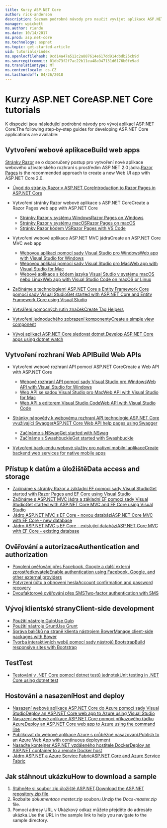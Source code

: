 ```yaml
---
title: Kurzy ASP.NET Core
author: rick-anderson
description: Seznam podrobné návody pro naučit vyvíjet aplikace ASP.NET Core.
manager: wpickett
ms.author: riande
ms.date: 10/14/2017
ms.prod: asp.net-core
ms.technology: aspnet
ms.topic: get-started-article
uid: tutorials/index
ms.openlocfilehash: 9cd14a47a512c2a887614e617dd914dbdb25cb9d
ms.sourcegitcommit: 01db73f2f7ac22b11ea48a947131d6176b0fe9ad
ms.translationtype: MT
ms.contentlocale: cs-CZ
ms.lasthandoff: 04/26/2018
---
```

# <a name="aspnet-core-tutorials"></a><span data-ttu-id="f5b47-103">Kurzy ASP.NET Core</span><span class="sxs-lookup"><span data-stu-id="f5b47-103">ASP.NET Core tutorials</span></span>

<span data-ttu-id="f5b47-104">K dispozici jsou následující podrobné návody pro vývoj aplikací ASP.NET Core:</span><span class="sxs-lookup"><span data-stu-id="f5b47-104">The following step-by-step guides for developing ASP.NET Core applications are available:</span></span>

## <a name="build-web-apps"></a><span data-ttu-id="f5b47-105">Vytvoření webové aplikace</span><span class="sxs-lookup"><span data-stu-id="f5b47-105">Build web apps</span></span>

<span data-ttu-id="f5b47-106">[Stránky Razor](xref:mvc/razor-pages/index) se o doporučený postup pro vytvoření nové aplikace webového uživatelského rozhraní s prostředím ASP.NET 2.0 jádra.</span><span class="sxs-lookup"><span data-stu-id="f5b47-106">[Razor Pages](xref:mvc/razor-pages/index) is the recommended approach to create a new Web UI app with ASP.NET Core 2.0.</span></span>

* [<span data-ttu-id="f5b47-107">Úvod do stránky Razor v ASP.NET Core</span><span class="sxs-lookup"><span data-stu-id="f5b47-107">Introduction to Razor Pages in ASP.NET Core</span></span>](xref:mvc/razor-pages/index)
* <span data-ttu-id="f5b47-108">Vytvoření stránky Razor webové aplikace s ASP.NET Core</span><span class="sxs-lookup"><span data-stu-id="f5b47-108">Create a Razor Pages web app with ASP.NET Core</span></span>

   * [<span data-ttu-id="f5b47-109">Stránky Razor v systému Windows</span><span class="sxs-lookup"><span data-stu-id="f5b47-109">Razor Pages on Windows</span></span>](xref:tutorials/razor-pages/index)
   * [<span data-ttu-id="f5b47-110">Stránky Razor v systému macOS</span><span class="sxs-lookup"><span data-stu-id="f5b47-110">Razor Pages on macOS</span></span>](xref:tutorials/razor-pages-mac/index)
   * [<span data-ttu-id="f5b47-111">Stránky Razor kódem VS</span><span class="sxs-lookup"><span data-stu-id="f5b47-111">Razor Pages with VS Code</span></span>](xref:tutorials/razor-pages-vsc/index)  

* <span data-ttu-id="f5b47-112">Vytvoření webové aplikace ASP.NET MVC jádra</span><span class="sxs-lookup"><span data-stu-id="f5b47-112">Create an ASP.NET Core MVC web app</span></span>

   * [<span data-ttu-id="f5b47-113">Webovou aplikaci pomocí sady Visual Studio pro Windows</span><span class="sxs-lookup"><span data-stu-id="f5b47-113">Web app with Visual Studio for Windows</span></span>](xref:tutorials/first-mvc-app/index)
   * [<span data-ttu-id="f5b47-114">Webovou aplikaci pomocí sady Visual Studio pro Mac</span><span class="sxs-lookup"><span data-stu-id="f5b47-114">Web app with Visual Studio for Mac</span></span>](xref:tutorials/first-mvc-app-mac/index)
   * [<span data-ttu-id="f5b47-115">Webové aplikace s kódem jazyka Visual Studio v systému macOS nebo Linux</span><span class="sxs-lookup"><span data-stu-id="f5b47-115">Web app with Visual Studio Code on macOS or Linux</span></span>](xref:tutorials/first-mvc-app-xplat/index)

* [<span data-ttu-id="f5b47-116">Začínáme s technologiemi ASP.NET Core a Entity Framework Core pomocí sady Visual Studio</span><span class="sxs-lookup"><span data-stu-id="f5b47-116">Get started with ASP.NET Core and Entity Framework Core using Visual Studio</span></span>](xref:data/ef-mvc/index)
* [<span data-ttu-id="f5b47-117">Vytváření pomocných rutin značek</span><span class="sxs-lookup"><span data-stu-id="f5b47-117">Create Tag Helpers</span></span>](xref:mvc/views/tag-helpers/authoring)
* [<span data-ttu-id="f5b47-118">Vytvoření jednoduchého zobrazení komponenty</span><span class="sxs-lookup"><span data-stu-id="f5b47-118">Create a simple view component</span></span>](xref:mvc/views/view-components#walkthrough-creating-a-simple-view-component)
* [<span data-ttu-id="f5b47-119">Vývoj aplikací ASP.NET Core sledovat dotnet.</span><span class="sxs-lookup"><span data-stu-id="f5b47-119">Develop ASP.NET Core apps using dotnet watch</span></span>](xref:tutorials/dotnet-watch)

## <a name="build-web-apis"></a><span data-ttu-id="f5b47-120">Vytvoření rozhraní Web API</span><span class="sxs-lookup"><span data-stu-id="f5b47-120">Build Web APIs</span></span>
* <span data-ttu-id="f5b47-121">Vytvoření webové rozhraní API pomocí ASP.NET Core</span><span class="sxs-lookup"><span data-stu-id="f5b47-121">Create a Web API with ASP.NET Core</span></span>

  * [<span data-ttu-id="f5b47-122">Webové rozhraní API pomocí sady Visual Studio pro Windows</span><span class="sxs-lookup"><span data-stu-id="f5b47-122">Web API with Visual Studio for Windows</span></span>](xref:tutorials/first-web-api)
  * [<span data-ttu-id="f5b47-123">Web API se sadou Visual Studio pro Mac</span><span class="sxs-lookup"><span data-stu-id="f5b47-123">Web API with Visual Studio for Mac</span></span>](xref:tutorials/first-web-api-mac)
  * [<span data-ttu-id="f5b47-124">Web API s editorem Visual Studio Code</span><span class="sxs-lookup"><span data-stu-id="f5b47-124">Web API with Visual Studio Code</span></span>](xref:tutorials/web-api-vsc)

* [<span data-ttu-id="f5b47-125">Stránky nápovědy k webovému rozhraní API technologie ASP.NET Core využívající Swagger</span><span class="sxs-lookup"><span data-stu-id="f5b47-125">ASP.NET Core Web API help pages using Swagger</span></span>](xref:tutorials/web-api-help-pages-using-swagger)
  * [<span data-ttu-id="f5b47-126">Začínáme s NSwag</span><span class="sxs-lookup"><span data-stu-id="f5b47-126">Get started with NSwag</span></span>](xref:tutorials/get-started-with-nswag)
  * [<span data-ttu-id="f5b47-127">Začínáme s Swashbuckle</span><span class="sxs-lookup"><span data-stu-id="f5b47-127">Get started with Swashbuckle</span></span>](xref:tutorials/get-started-with-swashbuckle)

* [<span data-ttu-id="f5b47-128">Vytvoření back-endu webové služby pro nativní mobilní aplikace</span><span class="sxs-lookup"><span data-stu-id="f5b47-128">Create backend web services for native mobile apps</span></span>](xref:mobile/native-mobile-backend)

## <a name="data-access-and-storage"></a><span data-ttu-id="f5b47-129">Přístup k datům a úložiště</span><span class="sxs-lookup"><span data-stu-id="f5b47-129">Data access and storage</span></span>
* [<span data-ttu-id="f5b47-130">Začínáme s stránky Razor a základní EF pomocí sady Visual Studio</span><span class="sxs-lookup"><span data-stu-id="f5b47-130">Get started with Razor Pages and EF Core using Visual Studio</span></span>](xref:data/ef-rp/intro)
* [<span data-ttu-id="f5b47-131">Začínáme s ASP.NET MVC jádra a základní EF pomocí sady Visual Studio</span><span class="sxs-lookup"><span data-stu-id="f5b47-131">Get started with ASP.NET Core MVC and EF Core using Visual Studio</span></span>](xref:data/ef-mvc/index)
* [<span data-ttu-id="f5b47-132">Jádro ASP.NET MVC s EF Core - novou databázi</span><span class="sxs-lookup"><span data-stu-id="f5b47-132">ASP.NET Core MVC with EF Core - new database</span></span>](/ef/core/get-started/aspnetcore/new-db)
* [<span data-ttu-id="f5b47-133">Jádro ASP.NET MVC s EF Core - existující databázi</span><span class="sxs-lookup"><span data-stu-id="f5b47-133">ASP.NET Core MVC with EF Core - existing database</span></span>](/ef/core/get-started/aspnetcore/existing-db)

## <a name="authentication-and-authorization"></a><span data-ttu-id="f5b47-134">Ověřování a autorizace</span><span class="sxs-lookup"><span data-stu-id="f5b47-134">Authentication and authorization</span></span>
* [<span data-ttu-id="f5b47-135">Povolení ověřování přes Facebook, Google a další externí zprostředkovatele</span><span class="sxs-lookup"><span data-stu-id="f5b47-135">Enable authentication using Facebook, Google, and other external providers</span></span>](xref:security/authentication/social/index)
* [<span data-ttu-id="f5b47-136">Potvrzení účtu a obnovení hesla</span><span class="sxs-lookup"><span data-stu-id="f5b47-136">Account confirmation and password recovery</span></span>](xref:security/authentication/accconfirm)
* [<span data-ttu-id="f5b47-137">Dvoufaktorové ověřování přes SMS</span><span class="sxs-lookup"><span data-stu-id="f5b47-137">Two-factor authentication with SMS</span></span>](xref:security/authentication/2fa)

## <a name="client-side-development"></a><span data-ttu-id="f5b47-138">Vývoj klientské strany</span><span class="sxs-lookup"><span data-stu-id="f5b47-138">Client-side development</span></span>
* [<span data-ttu-id="f5b47-139">Použití nástroje Gulp</span><span class="sxs-lookup"><span data-stu-id="f5b47-139">Use Gulp</span></span>](xref:client-side/using-gulp)
* [<span data-ttu-id="f5b47-140">Použití nástroje Grunt</span><span class="sxs-lookup"><span data-stu-id="f5b47-140">Use Grunt</span></span>](xref:client-side/using-grunt)
* [<span data-ttu-id="f5b47-141">Správa balíčků na straně klienta nástrojem Bower</span><span class="sxs-lookup"><span data-stu-id="f5b47-141">Manage client-side packages with Bower</span></span>](xref:client-side/bower)
* [<span data-ttu-id="f5b47-142">Tvorba interaktivních webů pomocí sady nástrojů Bootstrap</span><span class="sxs-lookup"><span data-stu-id="f5b47-142">Build responsive sites with Bootstrap</span></span>](xref:client-side/bootstrap)

## <a name="test"></a><span data-ttu-id="f5b47-143">Test</span><span class="sxs-lookup"><span data-stu-id="f5b47-143">Test</span></span>
* [<span data-ttu-id="f5b47-144">Testování v .NET Core pomocí dotnet testů jednotek</span><span class="sxs-lookup"><span data-stu-id="f5b47-144">Unit testing in .NET Core using dotnet test</span></span>](/dotnet/articles/core/testing/unit-testing-with-dotnet-test)

## <a name="host-and-deploy"></a><span data-ttu-id="f5b47-145">Hostování a nasazení</span><span class="sxs-lookup"><span data-stu-id="f5b47-145">Host and deploy</span></span>
* [<span data-ttu-id="f5b47-146">Nasazení webové aplikace ASP.NET Core do Azure pomocí sady Visual Studio</span><span class="sxs-lookup"><span data-stu-id="f5b47-146">Deploy an ASP.NET Core web app to Azure using Visual Studio</span></span>](xref:tutorials/publish-to-azure-webapp-using-vs)
* [<span data-ttu-id="f5b47-147">Nasazení webové aplikace ASP.NET Core pomocí příkazového řádku Azure</span><span class="sxs-lookup"><span data-stu-id="f5b47-147">Deploy an ASP.NET Core web app to Azure using the command line</span></span>](xref:tutorials/publish-to-azure-webapp-using-cli)
* [<span data-ttu-id="f5b47-148">Publikovat do webové aplikace Azure s průběžné nasazování.</span><span class="sxs-lookup"><span data-stu-id="f5b47-148">Publish to an Azure Web App with continuous deployment</span></span>](xref:host-and-deploy/azure-apps/azure-continuous-deployment)
* [<span data-ttu-id="f5b47-149">Nasaďte kontejner ASP.NET vzdáleného hostitele Docker</span><span class="sxs-lookup"><span data-stu-id="f5b47-149">Deploy an ASP.NET container to a remote Docker host</span></span>](/azure/vs-azure-tools-docker-hosting-web-apps-in-docker)
* [<span data-ttu-id="f5b47-150">Jádro ASP.NET a Azure Service Fabric</span><span class="sxs-lookup"><span data-stu-id="f5b47-150">ASP.NET Core and Azure Service Fabric</span></span>](/azure/service-fabric/service-fabric-add-a-web-frontend)

<a name="download"></a> 
## <a name="how-to-download-a-sample"></a><span data-ttu-id="f5b47-151">Jak stáhnout ukázku</span><span class="sxs-lookup"><span data-stu-id="f5b47-151">How to download a sample</span></span>
1. <span data-ttu-id="f5b47-152">[Stáhněte si soubor zip úložiště ASP.NET](https://codeload.github.com/aspnet/Docs/zip/master).</span><span class="sxs-lookup"><span data-stu-id="f5b47-152">[Download the ASP.NET repository zip file](https://codeload.github.com/aspnet/Docs/zip/master).</span></span>
1. <span data-ttu-id="f5b47-153">Rozbalte *dokumentace master.zip* souboru.</span><span class="sxs-lookup"><span data-stu-id="f5b47-153">Unzip the *Docs-master.zip* file.</span></span>
1. <span data-ttu-id="f5b47-154">Pomocí adresy URL v Ukázkový odkaz můžete přejděte do adresáře ukázka.</span><span class="sxs-lookup"><span data-stu-id="f5b47-154">Use the URL in the sample link to help you navigate to the sample directory.</span></span> 
